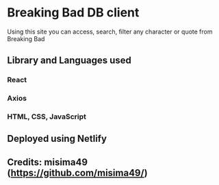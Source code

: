 # Breaking Bad DB client

Using this site you can access, search, filter any character or quote from Breaking Bad

## Library and Languages used

### React
### Axios
### HTML, CSS, JavaScript

## Deployed using Netlify


## Credits: misima49 (https://github.com/misima49/)

